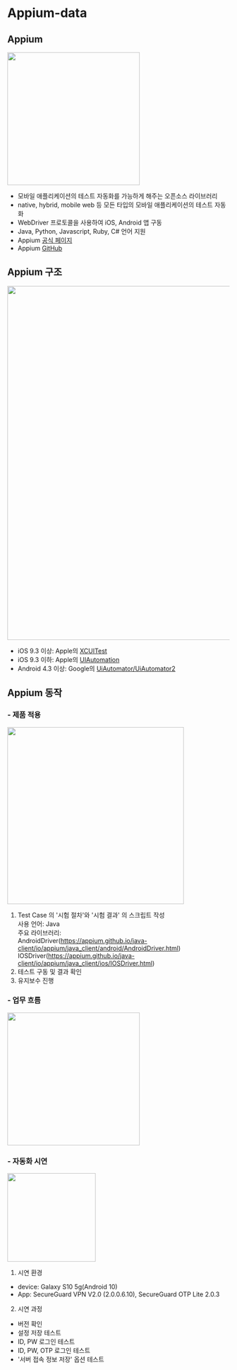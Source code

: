 # Appium-data
 ## Appium
 <image src="doc/appium-logo-sauce-white.png" style="width: 300px;"><br>
 - 모바일 애플리케이션의 테스트 자동화를 가능하게 해주는 오픈소스 라이브러리
 - native, hybrid, mobile web 등 모든 타입의 모바일 애플리케이션의 테스트 자동화
 - WebDriver 프로토콜을 사용하여 iOS, Android 앱 구동
 - Java, Python, Javascript, Ruby, C# 언어 지원
 - Appium <a href="https://appium.io/" target="_blank">공식 페이지</a>
 - Appium <a href="https://github.com/appium" target="_blank">GitHub</a>
  
## Appium 구조
<image src="doc/structure_launch3.jpg" style="width: 800px;"><br>
- iOS 9.3 이상: Apple의 <a href="https://developer.apple.com/documentation/xctest" target="_blank">XCUITest</a>
- iOS 9.3 이하: Apple의 <a href="https://web.archive.org/web/20160425114149/https://developer.apple.com/library/ios/documentation/DeveloperTools/Reference/UIAutomationRef/" target="_blank">UIAutomation</a>
- Android 4.3 이상: Google의 <a href="https://developer.android.com/training/testing/ui-automator?hl=ko" target="_blank">UiAutomator/UiAutomator2</a>

## Appium 동작
### - 제품 적용
<image src="doc/launch_flow.jpg" style="width: 400px;"><br>
1. Test Case 의 '시험 절차'와 '시험 결과' 의 스크립트 작성<br>
 사용 언어: Java<br>
 주요 라이브러리: <br>
  AndroidDriver(https://appium.github.io/java-client/io/appium/java_client/android/AndroidDriver.html)
  IOSDriver(https://appium.github.io/java-client/io/appium/java_client/ios/IOSDriver.html)
2. 테스트 구동 및 결과 확인
3. 유지보수 진행

### - 업무 흐름
<image src="doc/project_flow.png" style="width: 300px;"><br>

### - 자동화 시연
 <image src="doc/demonstrate.gif" style="width: 200px;"><br>

1. 시연 환경
 - device: Galaxy S10 5g(Android 10)
 - App: SecureGuard VPN V2.0 (2.0.0.6.10), SecureGuard OTP Lite 2.0.3
 
 2. 시연 과정
  - 버전 확인
  - 설정 저장 테스트
  - ID, PW 로그인 테스트
  - ID, PW, OTP 로그인 테스트
  - '서버 접속 정보 저장' 옵션 테스트
  
